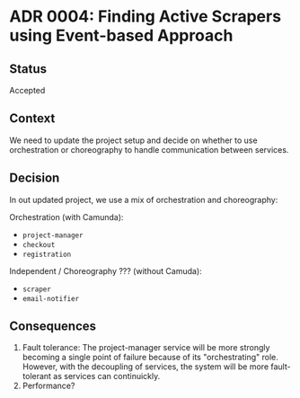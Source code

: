 # ADR 0004: Finding Active Scrapers using Event-based Approach

## Status

Accepted

## Context

We need to update the project setup and decide on whether to use
orchestration or choreography to handle communication between services.

## Decision

In out updated project, we use a mix of orchestration and choreography:

Orchestration (with Camunda):
- `project-manager`
- `checkout`
- `registration`

Independent / Choreography ??? (without Camuda):
- `scraper`
- `email-notifier`

## Consequences

1. Fault tolerance: The project-manager service will be more strongly becoming
   a single point of failure because of its "orchestrating" role. However,
   with the decoupling of services, the system will be more fault-tolerant
   as services can continuickly.
2. Performance?